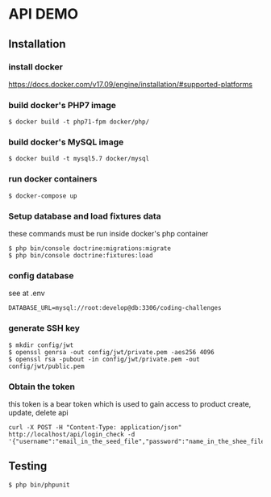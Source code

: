 # API DEMO

## Installation

### install docker
https://docs.docker.com/v17.09/engine/installation/#supported-platforms

### build docker's PHP7 image
````
$ docker build -t php71-fpm docker/php/
````

### build docker's MySQL image
````
$ docker build -t mysql5.7 docker/mysql
````

### run docker containers
````
$ docker-compose up
````
### Setup database and load fixtures data
these commands must be run inside docker's php container
````
$ php bin/console doctrine:migrations:migrate
$ php bin/console doctrine:fixtures:load
````
### config database
see at .env
````
DATABASE_URL=mysql://root:develop@db:3306/coding-challenges
````

### generate SSH key
````
$ mkdir config/jwt
$ openssl genrsa -out config/jwt/private.pem -aes256 4096
$ openssl rsa -pubout -in config/jwt/private.pem -out config/jwt/public.pem
````

### Obtain the token
this token is a bear token which is used to gain access to product create, update, delete api
````
curl -X POST -H "Content-Type: application/json" http://localhost/api/login_check -d '{"username":"email_in_the_seed_file","password":"name_in_the_shee_file"}'
````

## Testing
````
$ php bin/phpunit
````
